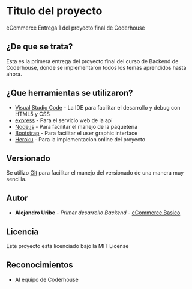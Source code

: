 # Titulo del proyecto

eCommerce Entrega 1 del proyecto final de Coderhouse

## ¿De que se trata?

Esta es la primera entrega del proyecto final del curso de Backend de Coderhouse, donde se implementaron todos los temas aprendidos hasta ahora.

## ¿Que herramientas se utilizaron?

* [Visual Studio Code](https://code.visualstudio.com/) - La IDE para facilitar el desarrollo y debug con HTML5 y CSS
* [express](https://expressjs.com/es/) - Para el servicio web de la api
* [Node.js](https://nodejs.org/es/) - Para facilitar el manejo de la paqueteria
* [Bootstrap](https://getbootstrap.com/) - Para facilitar el user graphic interface
* [Heroku](https://heroku.com/) - Para la implementacion online del proyecto

## Versionado

Se utilizo [Git](https://git-scm.com/) para facilitar el manejo del versionado de una manera muy sencilla.

## Autor

* **Alejandro Uribe** - *Primer desarrollo Backend* - [eCommerce Basico](https://proyecto-final-1-coderhouse.herokuapp.com)

## Licencia

Este proyecto esta licenciado bajo la MIT License

## Reconocimientos

* Al equipo de Coderhouse

